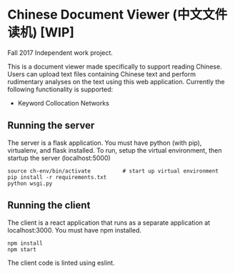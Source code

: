 # Chinese Document Viewer (中文文件读机) [WIP]

Fall 2017 Independent work project.

This is a document viewer made specifically to support reading Chinese.  Users can upload text files containing Chinese text and perform rudimentary analyses on the text using this web application.  Currently the following functionality is supported:
- Keyword Collocation Networks

## Running the server
The server is a flask application.  You must have python (with pip), virtualenv, and flask installed. To run, setup the virtual environment, then startup the server (localhost:5000)
```
source ch-env/bin/activate          # start up virtual environment
pip install -r requirements.txt
python wsgi.py
```

## Running the client
The client is a react application that runs as a separate application at localhost:3000.  You must have npm installed.
```
npm install
npm start
```

The client code is linted using eslint.
